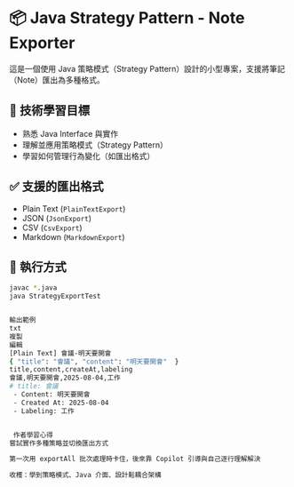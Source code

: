 # 📦 Java Strategy Pattern - Note Exporter

這是一個使用 Java 策略模式（Strategy Pattern）設計的小型專案，支援將筆記（Note）匯出為多種格式。

## 🧠 技術學習目標

- 熟悉 Java Interface 與實作
- 理解並應用策略模式（Strategy Pattern）
- 學習如何管理行為變化（如匯出格式）

## ✅ 支援的匯出格式

- Plain Text (`PlainTextExport`)
- JSON (`JsonExport`)
- CSV (`CsvExport`)
- Markdown (`MarkdownExport`)

## 🚀 執行方式

```bash
javac *.java
java StrategyExportTest


輸出範例
txt
複製
編輯
[Plain Text] 會議-明天要開會
{ "title": "會議", "content": "明天要開會"  }
title,content,createAt,labeling
會議,明天要開會,2025-08-04,工作
# title: 會議
 - Content: 明天要開會
 - Created At: 2025-08-04
 - Labeling: 工作


 作者學習心得
嘗試實作多種策略並切換匯出方式

第一次用 exportAll 批次處理時卡住，後來靠 Copilot 引導與自己逐行理解解決

收穫：學到策略模式、Java 介面、設計鬆耦合架構
